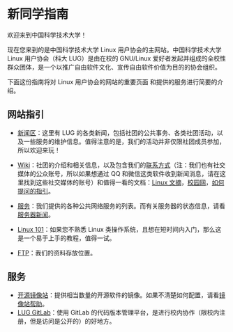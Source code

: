---
---

# 新同学指南

欢迎来到中国科学技术大学！

现在您来到的是中国科学技术大学 Linux 用户协会的主网站。中国科学技术大学 Linux 用户协会（科大 LUG）是由在校的 GNU/Linux 爱好者发起并组成的全校性群众团体，是一个以推广自由软件文化、宣传自由软件价值为目的的协会组织。

下面这份指南将对 Linux 用户协会的网站的重要页面 和提供的服务进行简要的介绍。

## 网站指引

- [新闻区](/news/)：这里有 LUG 的各类新闻，包括社团的公共事务、各类社团活动，以及一些服务的维护信息。值得注意的是，我们的活动并非仅限社团成员参加，所以欢迎来玩！
- [Wiki](/wiki/intro/)：社团的介绍和相关信息，以及包含我们的[联系方式](/wiki/lug/contact/)（注：我们也有社交媒体的公众账号，所以如果想通过 QQ 和微信这类软件收到新闻消息，请在这里找到这些社交媒体的账号）和值得一看的文档：[Linux 文摘](/wiki/linux_digest/)，[校园网](/wiki/doc/ustcnet-faq/)，[如何提问的指引](/wiki/doc/howtoask/)。
- [服务](/wiki/lug/services/)：我们提供的各种公共网络服务的列表。而有关服务器的状态信息，请看[服务器新闻](https://servers.ustclug.org/)。

- [Linux 101](https://101.lug.ustc.edu.cn/)：如果您不熟悉 Linux 类操作系统，且想在短时间内入门，那么这是一个易于上手的教程，值得一试。
- [FTP](https://ftp.lug.ustc.edu.cn/)：我们的资料存放位置。

## 服务

- [开源镜像站](https://mirrors.ustc.edu.cn/)：提供相当数量的开源软件的镜像。如果不清楚如何配置，请看[镜像站帮助](https://mirrors.ustc.edu.cn/help/)。
- [LUG GitLab](https://git.lug.ustc.edu.cn/)：使用 GitLab 的代码版本管理平台，是进行校内协作（限校内注册，但是访问是公开的）的好地方。
